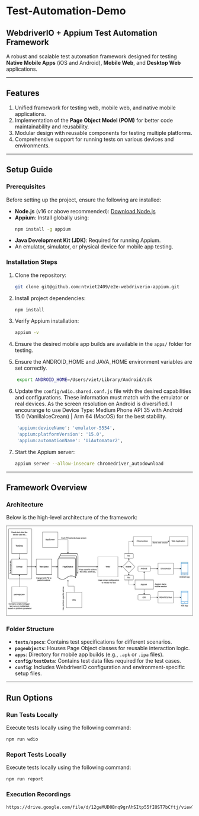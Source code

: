 # **Test-Automation-Demo**

## **WebdriverIO + Appium Test Automation Framework**

A robust and scalable test automation framework designed for testing **Native Mobile Apps** (iOS and Android), **Mobile Web**, and **Desktop Web** applications.

---

## **Features**

1. Unified framework for testing web, mobile web, and native mobile applications.
2. Implementation of the **Page Object Model (POM)** for better code maintainability and reusability.
3. Modular design with reusable components for testing multiple platforms.
4. Comprehensive support for running tests on various devices and environments.

---

## **Setup Guide**

### **Prerequisites**

Before setting up the project, ensure the following are installed:

- **Node.js** (v16 or above recommended): [Download Node.js](https://nodejs.org/en/)
- **Appium**: Install globally using:
    ```bash
    npm install -g appium
    ```
- **Java Development Kit (JDK)**: Required for running Appium.
- An emulator, simulator, or physical device for mobile app testing.

### **Installation Steps**

1. Clone the repository:
    ```bash
    git clone git@github.com:ntviet2409/e2e-webdriverio-appium.git
    ```

2. Install project dependencies:
    ```bash
    npm install
    ```

3. Verify Appium installation:
    ```bash
    appium -v
    ```

4. Ensure the desired mobile app builds are available in the `apps/` folder for testing.
5. Ensure the ANDROID_HOME and JAVA_HOME environment variables are set correctly.
```bash
    export ANDROID_HOME=/Users/viet/Library/Android/sdk
   ```

6. Update the `config/wdio.shared.conf.js` file with the desired capabilities and configurations. These information must match with the emulator or real devices. As the screen resolution on Android is diversified. I encourange to use Device Type: Medium Phone API 35 with Android 15.0 (VanillalceCream) | Arm 64 (MacOS) for the best stability. 
```bash
    'appium:deviceName': 'emulator-5554',
    'appium:platformVersion': '15.0',
    'appium:automationName': 'UiAutomator2',
   ```

7. Start the Appium server:
    ```bash
    appium server --allow-insecure chromedriver_autodownload
    ```

---

## **Framework Overview**

### **Architecture**

Below is the high-level architecture of the framework:

![Framework Architecture](architecture.jpg)

### **Folder Structure**

- **`tests/specs`**: Contains test specifications for different scenarios.
- **`pageobjects`**: Houses Page Object classes for reusable interaction logic.
- **`apps`**: Directory for mobile app builds (e.g., `.apk` or `.ipa` files).
- **`config/testData`**: Contains test data files required for the test cases.
- **`config`**: Includes WebdriverIO configuration and environment-specific setup files.

---

## **Run Options**

### Run Tests Locally

Execute tests locally using the following command:

```bash
npm run wdio
```

### Report Tests Locally
Execute tests locally using the following command:

```bash
npm run report
```

### Execution Recordings

```bash
https://drive.google.com/file/d/12geMUD0Bnq9grAhSItp55fIOST7bCftj/view?usp=sharing
```